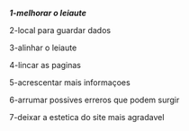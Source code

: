 ***1-melhorar o leiaute***

2-local para guardar dados

3-alinhar o leiaute

4-lincar as paginas

5-acrescentar mais informaçoes

6-arrumar possives erreros que podem surgir

7-deixar a estetica do site mais agradavel
